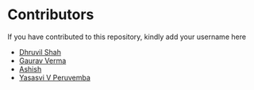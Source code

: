 # Contributors

If you have contributed to this repository, kindly add your username here

- [Dhruvil Shah](https://github.com/d-s-2803)
- [Gaurav Verma](https://github.com/thegauravverma)
- [Ashish](https://github.com/DiAshish)
- [Yasasvi V Peruvemba](https://github.com/YasasviPeruvemba)
